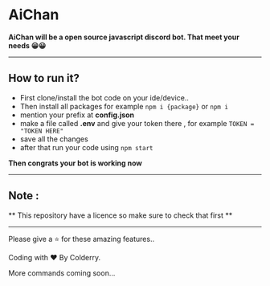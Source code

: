 # AiChan

**AiChan will be a open source javascript discord bot. That meet your needs 😀😀**

---------------

## How to run it?

- First clone/install the bot code on your ide/device..
- Then install all packages for example `npm i {package}` or `npm i `
- mention your prefix at **config.json**
- make a file called **.env** and give your token there , for example `TOKEN = "TOKEN HERE"`
- save all the changes
- after that run your code using `npm start`

**Then congrats your bot is working now**

---------------

## Note :

** This repository have a licence so make sure to check that first **

---------------

Please give a :star: for these amazing features..

Coding with :heart: By Colderry.

More commands coming soon...

